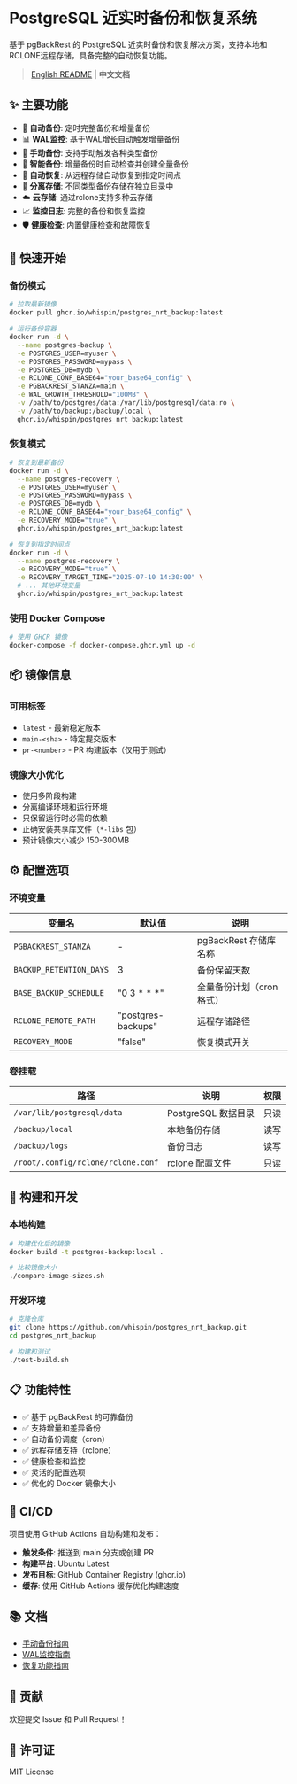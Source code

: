 # PostgreSQL 近实时备份和恢复系统

基于 pgBackRest 的 PostgreSQL 近实时备份和恢复解决方案，支持本地和RCLONE远程存储，具备完整的自动恢复功能。

> [English README](README.md) | **中文文档**

## ✨ 主要功能

- 🔄 **自动备份**: 定时完整备份和增量备份
- 📊 **WAL监控**: 基于WAL增长自动触发增量备份
- 🎯 **手动备份**: 支持手动触发各种类型备份
- 🧠 **智能备份**: 增量备份时自动检查并创建全量备份
- 🔧 **自动恢复**: 从远程存储自动恢复到指定时间点
- 📁 **分离存储**: 不同类型备份存储在独立目录中
- ☁️ **云存储**: 通过rclone支持多种云存储
- 📈 **监控日志**: 完整的备份和恢复监控
- 🛡️ **健康检查**: 内置健康检查和故障恢复

## 🚀 快速开始

### 备份模式

```bash
# 拉取最新镜像
docker pull ghcr.io/whispin/postgres_nrt_backup:latest

# 运行备份容器
docker run -d \
  --name postgres-backup \
  -e POSTGRES_USER=myuser \
  -e POSTGRES_PASSWORD=mypass \
  -e POSTGRES_DB=mydb \
  -e RCLONE_CONF_BASE64="your_base64_config" \
  -e PGBACKREST_STANZA=main \
  -e WAL_GROWTH_THRESHOLD="100MB" \
  -v /path/to/postgres/data:/var/lib/postgresql/data:ro \
  -v /path/to/backup:/backup/local \
  ghcr.io/whispin/postgres_nrt_backup:latest
```

### 恢复模式

```bash
# 恢复到最新备份
docker run -d \
  --name postgres-recovery \
  -e POSTGRES_USER=myuser \
  -e POSTGRES_PASSWORD=mypass \
  -e POSTGRES_DB=mydb \
  -e RCLONE_CONF_BASE64="your_base64_config" \
  -e RECOVERY_MODE="true" \
  ghcr.io/whispin/postgres_nrt_backup:latest

# 恢复到指定时间点
docker run -d \
  --name postgres-recovery \
  -e RECOVERY_MODE="true" \
  -e RECOVERY_TARGET_TIME="2025-07-10 14:30:00" \
  # ... 其他环境变量
  ghcr.io/whispin/postgres_nrt_backup:latest
```

### 使用 Docker Compose

```bash
# 使用 GHCR 镜像
docker-compose -f docker-compose.ghcr.yml up -d
```

## 📦 镜像信息

### 可用标签
- `latest` - 最新稳定版本
- `main-<sha>` - 特定提交版本
- `pr-<number>` - PR 构建版本（仅用于测试）

### 镜像大小优化
- 使用多阶段构建
- 分离编译环境和运行环境
- 只保留运行时必需的依赖
- 正确安装共享库文件（`*-libs` 包）
- 预计镜像大小减少 150-300MB

## ⚙️ 配置选项

### 环境变量

| 变量名 | 默认值 | 说明 |
|--------|--------|------|
| `PGBACKREST_STANZA` | - | pgBackRest 存储库名称 |
| `BACKUP_RETENTION_DAYS` | 3 | 备份保留天数 |
| `BASE_BACKUP_SCHEDULE` | "0 3 * * *" | 全量备份计划（cron 格式） |
| `RCLONE_REMOTE_PATH` | "postgres-backups" | 远程存储路径 |
| `RECOVERY_MODE` | "false" | 恢复模式开关 |

### 卷挂载

| 路径 | 说明 | 权限 |
|------|------|------|
| `/var/lib/postgresql/data` | PostgreSQL 数据目录 | 只读 |
| `/backup/local` | 本地备份存储 | 读写 |
| `/backup/logs` | 备份日志 | 读写 |
| `/root/.config/rclone/rclone.conf` | rclone 配置文件 | 只读 |

## 🔧 构建和开发

### 本地构建

```bash
# 构建优化后的镜像
docker build -t postgres-backup:local .

# 比较镜像大小
./compare-image-sizes.sh
```

### 开发环境

```bash
# 克隆仓库
git clone https://github.com/whispin/postgres_nrt_backup.git
cd postgres_nrt_backup

# 构建和测试
./test-build.sh
```

## 📋 功能特性

- ✅ 基于 pgBackRest 的可靠备份
- ✅ 支持增量和差异备份
- ✅ 自动备份调度（cron）
- ✅ 远程存储支持（rclone）
- ✅ 健康检查和监控
- ✅ 灵活的配置选项
- ✅ 优化的 Docker 镜像大小

## 🔄 CI/CD

项目使用 GitHub Actions 自动构建和发布：

- **触发条件**: 推送到 main 分支或创建 PR
- **构建平台**: Ubuntu Latest
- **发布目标**: GitHub Container Registry (ghcr.io)
- **缓存**: 使用 GitHub Actions 缓存优化构建速度

## 📚 文档

- [手动备份指南](MANUAL_BACKUP_GUIDE.md)
- [WAL监控指南](WAL_MONITOR_GUIDE.md)
- [恢复功能指南](RECOVERY_GUIDE.md)

## 🤝 贡献

欢迎提交 Issue 和 Pull Request！

## 📄 许可证

MIT License
